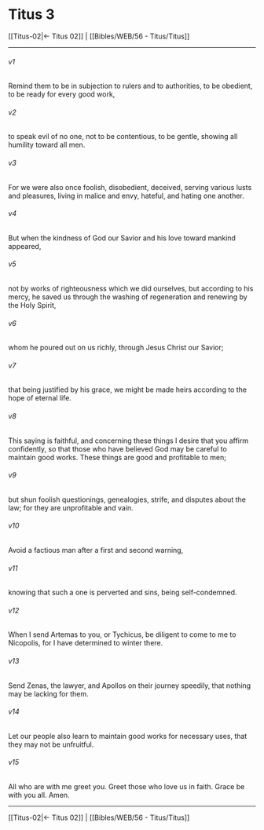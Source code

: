 # Titus 3

[[Titus-02|← Titus 02]] | [[Bibles/WEB/56 - Titus/Titus]]
***



###### v1 
Remind them to be in subjection to rulers and to authorities, to be obedient, to be ready for every good work, 

###### v2 
to speak evil of no one, not to be contentious, to be gentle, showing all humility toward all men. 

###### v3 
For we were also once foolish, disobedient, deceived, serving various lusts and pleasures, living in malice and envy, hateful, and hating one another. 

###### v4 
But when the kindness of God our Savior and his love toward mankind appeared, 

###### v5 
not by works of righteousness which we did ourselves, but according to his mercy, he saved us through the washing of regeneration and renewing by the Holy Spirit, 

###### v6 
whom he poured out on us richly, through Jesus Christ our Savior; 

###### v7 
that being justified by his grace, we might be made heirs according to the hope of eternal life. 

###### v8 
This saying is faithful, and concerning these things I desire that you affirm confidently, so that those who have believed God may be careful to maintain good works. These things are good and profitable to men; 

###### v9 
but shun foolish questionings, genealogies, strife, and disputes about the law; for they are unprofitable and vain. 

###### v10 
Avoid a factious man after a first and second warning, 

###### v11 
knowing that such a one is perverted and sins, being self-condemned. 

###### v12 
When I send Artemas to you, or Tychicus, be diligent to come to me to Nicopolis, for I have determined to winter there. 

###### v13 
Send Zenas, the lawyer, and Apollos on their journey speedily, that nothing may be lacking for them. 

###### v14 
Let our people also learn to maintain good works for necessary uses, that they may not be unfruitful. 

###### v15 
All who are with me greet you. Greet those who love us in faith. Grace be with you all. Amen.

***
[[Titus-02|← Titus 02]] | [[Bibles/WEB/56 - Titus/Titus]]
